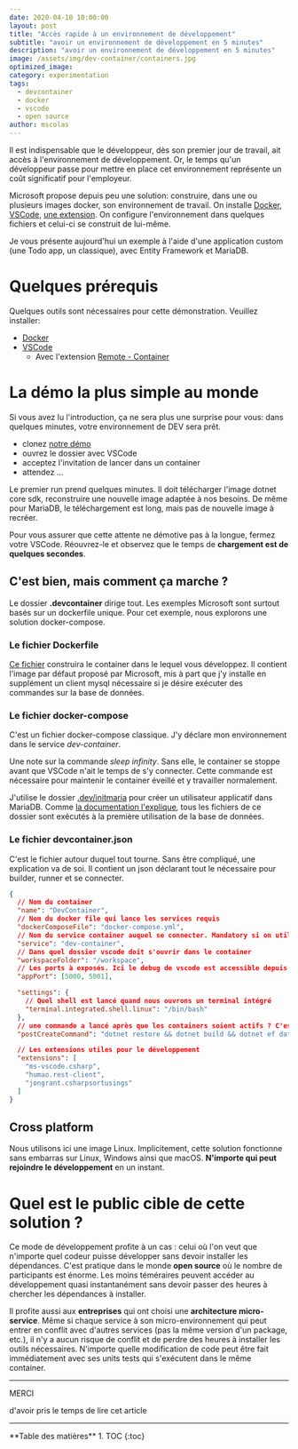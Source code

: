 ```yaml
---
date: 2020-04-10 10:00:00
layout: post
title: "Accès rapide à un environnement de développement"
subtitle: "avoir un environnement de développement en 5 minutes"
description: "avoir un environnement de développement en 5 minutes"
image: /assets/img/dev-container/containers.jpg
optimized_image:
category: experimentation
tags:
  - devcontainer
  - docker
  - vscode
  - open source
author: mscolas
---
```


Il est indispensable que le développeur, dès son premier jour de travail, ait accès à l'environnement de développement. Or, le temps qu'un développeur passe pour mettre en place cet environnement représente un coût significatif pour l'employeur.

Microsoft propose depuis peu une solution: construire, dans une ou plusieurs images docker, son environnement de travail. On installe [Docker](https://www.docker.com/), [VSCode](https://code.visualstudio.com/), [une extension](https://marketplace.visualstudio.com/items?itemName=ms-vscode-remote.vscode-remote-extensionpack). On configure l'environnement dans quelques fichiers et celui-ci se construit de lui-même.

Je vous présente aujourd'hui un exemple à l'aide d'une application custom (une Todo app, un classique), avec Entity Framework et MariaDB.

# Quelques prérequis

Quelques outils sont nécessaires pour cette démonstration. Veuillez installer:

- [Docker](https://www.docker.com/)
- [VSCode](https://code.visualstudio.com/)
  - Avec l'extension [Remote - Container](https://marketplace.visualstudio.com/items?itemName=ms-vscode-remote.vscode-remote-extensionpack)

# La démo la plus simple au monde

Si vous avez lu l'introduction, ça ne sera plus une surprise pour vous: dans quelques minutes, votre environnement de DEV sera prêt.

- clonez [notre démo](https://github.com/wetryio/dev-container)
- ouvrez le dossier avec VSCode
- acceptez l'invitation de lancer dans un container
- attendez ...

Le premier run prend quelques minutes. Il doit télécharger l'image dotnet core sdk, reconstruire une nouvelle image adaptée à nos besoins. De même pour MariaDB, le téléchargement est long, mais pas de nouvelle image à recréer.

Pour vous assurer que cette attente ne démotive pas à la longue, fermez votre VSCode. Réouvrez-le et observez que le temps de **chargement est de quelques secondes**.

## C'est bien, mais comment ça marche ?

Le dossier **.devcontainer** dirige tout. Les exemples Microsoft sont surtout basés sur un dockerfile unique. Pour cet exemple, nous explorons une solution docker-compose.

### Le fichier Dockerfile

[Ce fichier](https://github.com/wetryio/dev-container/blob/master/.devcontainer/Dockerfile) construira le container dans le lequel vous développez. Il contient l'image par défaut proposé par Microsoft, mis à part que j'y installe en supplément un client mysql nécessaire si je désire exécuter des commandes sur la base de données.

### Le fichier docker-compose

C'est un fichier docker-compose classique. J'y déclare mon environnement dans le service _dev-container_.

Une note sur la commande _sleep infinity_. Sans elle, le container se stoppe avant que VSCode n'ait le temps de s'y connecter. Cette commande est nécessaire pour maintenir le container éveillé et y travailler normalement.

J'utilise le dossier [.dev/initmaria](https://github.com/wetryio/dev-container/tree/master/.dev/initmaria) pour créer un utilisateur applicatif dans MariaDB. Comme [la documentation l'explique](https://hub.docker.com/_/mariadb), tous les fichiers de ce dossier sont exécutés à la première utilisation de la base de données.

### Le fichier devcontainer.json

C'est le fichier autour duquel tout tourne. Sans être compliqué, une explication va de soi. Il contient un json déclarant tout le nécessaire pour builder, runner et se connecter.

```json
{
  // Nom du container
  "name": "DevContainer",
  // Nom du docker file qui lance les services requis
  "dockerComposeFile": "docker-compose.yml",
  // Nom du service container auquel se connecter. Mandatory si on utilise un docker-compose
  "service": "dev-container",
  // Dans quel dossier vscode doit s'ouvrir dans le container
  "workspaceFolder": "/workspace",
  // Les ports à exposés. Ici le debug de vscode est accessible depuis le host
  "appPort": [5000, 5001],

  "settings": {
    // Quel shell est lancé quand nous ouvrons un terminal intégré
    "terminal.integrated.shell.linux": "/bin/bash"
  },
  // une commande a lancé après que les containers soient actifs ? C'est ici. Je l'utilise pour migrer mes schémas
  "postCreateCommand": "dotnet restore && dotnet build && dotnet ef database update --project ./DevContainer.Infrastructure --startup-project ./DevContainer",

  // Les extensions utiles pour le développement
  "extensions": [
    "ms-vscode.csharp",
    "humao.rest-client",
    "jongrant.csharpsortusings"
  ]
}
```

## Cross platform

Nous utilisons ici une image Linux. Implicitement, cette solution fonctionne sans embarras sur Linux, Windows ainsi que macOS. **N'importe qui peut rejoindre le développement** en un instant.

# Quel est le public cible de cette solution ?

Ce mode de développement profite à un cas : celui où l'on veut que n'importe quel codeur puisse développer sans devoir installer les dépendances. C'est pratique dans le monde **open source** où le nombre de participants est énorme. Les moins téméraires peuvent accéder au développement quasi instantanément sans devoir passer des heures à chercher les dépendances à installer.

Il profite aussi aux **entreprises** qui ont choisi une **architecture micro-service**. Même si chaque service à son micro-environnement qui peut entrer en conflit avec d'autres services (pas la même version d'un package, etc.), il n'y a aucun risque de conflit et de perdre des heures à installer les outils nécessaires. N'importe quelle modification de code peut être fait immédiatement avec ses units tests qui s'exécutent dans le même container.

---

<div class="gratitude">
    <span>MERCI</span>
    <p>d'avoir pris le temps de lire cet article</p>
</div>

---

<div id="toc"></div>
**Table des matières**
1. TOC
{:toc}
